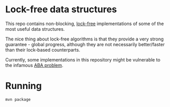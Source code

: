# Lock-free data structures
This repo contains non-blocking, [lock-free](https://en.wikipedia.org/wiki/Non-blocking_algorithm#Lock-freedom) implementations of some of the most useful data structures. 


The nice thing about lock-free algorithms is that they provide a very strong guarantee - global progress, although they are not necessarily better/faster than their lock-based counterparts.

Currently, some implementations in this repository might be vulnerable to the infamous [ABA problem](https://en.wikipedia.org/wiki/ABA_problem).

# Running
    mvn package 
